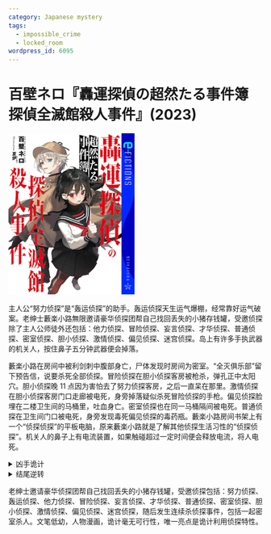 ```yaml
---
category: Japanese mystery
tags:
  - impossible_crime
  - locked_room
wordpress_id: 6095
---
```


# 百壁ネロ『轟運探偵の超然たる事件簿 探偵全滅館殺人事件』(2023)

<img src=images/2023_cover.jpg width=250/>

主人公“努力侦探”是“轰运侦探”的助手。轰运侦探天生运气爆棚，经常靠好运气破案。老绅士藪楽小路無限邀请豪华侦探团帮自己找回丢失的小猪存钱罐，受邀侦探除了主人公师徒外还包括：他力侦探、冒险侦探、妄言侦探、才华侦探、普通侦探、密室侦探、胆小侦探、激情侦探、偏见侦探、迷宫侦探。岛上有许多手执武器的机关人，按住鼻子五分钟武器便会掉落。

藪楽小路在房间中被利剑刺中腹部身亡，尸体发现时房间为密室。“全灭俱乐部”留下预告信，说要杀死全部侦探。冒险侦探在胆小侦探客房被枪杀，弹孔正中太阳穴。胆小侦探晚 11 点因为害怕去了努力侦探客房，之后一直呆在那里。激情侦探在胆小侦探客房门口走廊被电死，身旁掉落疑似杀死冒险侦探的手枪。偏见侦探脸埋在二楼卫生间的马桶里，吐血身亡。密室侦探也在同一马桶隔间被电死。普通侦探在卫生间门口被电死，身旁发现毒死偏见侦探的毒药瓶。藪楽小路房间书架上有一个“侦探侦探”的平板电脑，原来藪楽小路就是了解其他侦探生活习性的“侦探侦探”。机关人的鼻子上有电流装置，如果触碰超过一定时间便会释放电流，将人电死。

<details><summary>凶手诡计</summary>
胆小侦探房间的天花板上有改装手枪，地板里有扬声器，可以发出高频噪音。冒险侦探听到胆小侦探房间里传出声音，便进入房间，把耳朵贴在地板上聆听，触发手枪开枪，子弹正中太阳穴。偏见侦探为了防止有人下毒，喝马桶里的水，殊不知毒就下在马桶里。密室侦探进入马桶隔间上锁，被锁上释放的电流电死。

凶手利用各侦探特性杀人。胆小侦探因为胆小所以离开房间，冒险侦探因为听力敏锐所以进入胆小侦探的房间，偏见侦探因为持有偏见所以喝马桶水，密室侦探喜欢密室所以把自己锁在马桶隔间。激情侦探为了解决案件，本打算把胆小侦探诬陷成杀死藪楽小路的凶手，但在摆弄机关人时触电身亡。凶手是了解各侦探特性的“侦探侦探”，也即藪楽小路，他自杀身亡。
</details>

<details><summary>结尾逆转</summary>
迷宫侦探是藪楽小路的同谋。
</details>

老绅士邀请豪华侦探团帮自己找回丢失的小猪存钱罐，受邀侦探包括：努力侦探、轰运侦探、他力侦探、冒险侦探、妄言侦探、才华侦探、普通侦探、密室侦探、胆小侦探、激情侦探、偏见侦探、迷宫侦探，随后发生连续杀侦探事件，包括一起密室杀人。文笔低幼，人物漫画，诡计毫无可行性，唯一亮点是诡计利用侦探特性。